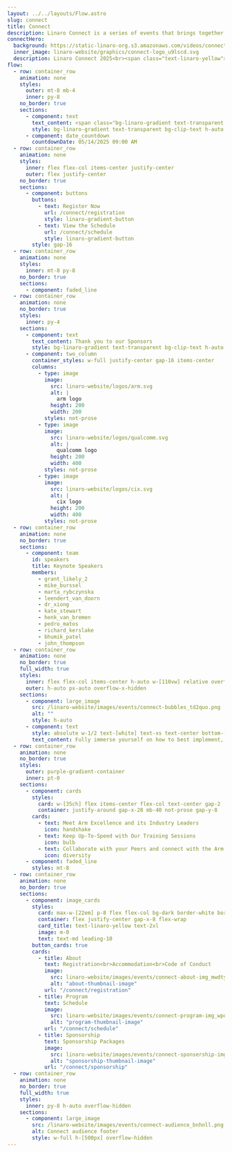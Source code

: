 ```yaml
---
layout: ../../layouts/Flow.astro
slug: connect
title: Connect
description: Linaro Connect is a series of events that brings together the Arm Ecosystem. This is the ONLY place where developers, maintainers of both hardware and software can collaborate and discuss common problems
connectHero:
  background: https://static-linaro-org.s3.amazonaws.com/videos/connect-bg-video.mp4
  inner_image: linaro-website/graphics/connect-logo_u9lscd.svg
  description: Linaro Connect 2025<br><span class="text-linaro-yellow">Boosting the Next Wave of Arm Innovation</span><br>14-16 May 2025  |  Lisbon, Portugal
flow:
  - row: container_row
    animation: none
    styles:
      outer: mt-8 mb-4
      inner: py-8
    no_border: true
    sections:
      - component: text
        text_content: <span class="bg-linaro-gradient text-transparent bg-clip-text h-auto">Linaro Connect is where Arm excellence gathers in</span>
        style: bg-linaro-gradient text-transparent bg-clip-text h-auto text-xl lg:text-4xl text-center
      - component: date_countdown
        countdownDate: 05/14/2025 09:00 AM
  - row: container_row
    animation: none
    styles:
      inner: flex flex-col items-center justify-center
      outer: flex justify-center
    no_border: true
    sections:
      - component: buttons
        buttons:
          - text: Register Now
            url: /connect/registration
            style: linaro-gradient-button
          - text: View the Schedule
            url: /connect/schedule
            style: linaro-gradient-button
        style: gap-16
  - row: container_row
    animation: none
    styles:
      inner: mt-8 py-8
    no_border: true
    sections:
      - component: faded_line
  - row: container_row
    animation: none
    no_border: true
    styles:
      inner: py-4
    sections:
      - component: text
        text_content: Thank you to our Sponsors
        style: bg-linaro-gradient text-transparent bg-clip-text h-auto text-xl lg:text-4xl text-center mb-2
      - component: two_column
        container_styles: w-full justify-center gap-16 items-center
        columns:
          - type: image
            image:
              src: linaro-website/logos/arm.svg
              alt: |
                arm logo
              height: 200
              width: 200
            styles: not-prose
          - type: image
            image:
              src: linaro-website/logos/qualcomm.svg
              alt: |
                qualcomm logo
              height: 200
              width: 400
            styles: not-prose
          - type: image
            image:
              src: linaro-website/logos/cix.svg
              alt: |
                cix logo
              height: 200
              width: 400
            styles: not-prose
  - row: container_row
    animation: none
    no_border: true
    sections:
      - component: team
        id: speakers
        title: Keynote Speakers
        members:
          - grant_likely_2
          - mike_burssel
          - marta_rybczynska
          - leendert_van_doorn
          - dr_xiong
          - kate_stewart
          - henk_van_bremen
          - pedro_matos
          - richard_kerslake
          - bhumik_patel
          - john_thompson
  - row: container_row
    animation: none
    no_border: true
    full_width: true
    styles:
      inner: flex flex-col items-center h-auto w-[110vw] relative overflow-x-hidden inset-0 -left-[5%]
      outer: h-auto px-auto overflow-x-hidden
    sections:
      - component: large_image
        src: /linaro-website/images/events/connect-bubbles_td2quo.png
        alt: ""
        style: h-auto
      - component: text
        style: absolute w-1/2 text-[white] text-xs text-center bottom-[20px] lg:text-2xl lg:w-1/4 -translate-x-2/4 left-2/4
        text_content: Fully immerse yourself on how to best implement, leverage and foster Arm solutions. Don’t miss our keynotes, sessions, live demos and the opportunity to talk to our Arm software experts!
  - row: container_row
    animation: none
    no_border: true
    styles:
      outer: purple-gradient-container
      inner: pt-0
    sections:
      - component: cards
        styles:
          card: w-[35ch] flex items-center flex-col text-center gap-2
          container: justify-around gap-x-28 mb-40 not-prose gap-y-8
        cards:
          - text: Meet Arm Excellence and its Industry Leaders
            icon: handshake
          - text: Keep Up-To-Speed with Our Training Sessions
            icon: bulb
          - text: Collaborate with your Peers and connect with the Arm Network
            icon: diversity
      - component: faded_line
        styles: mt-8
  - row: container_row
    animation: none
    no_border: true
    sections:
      - component: image_cards
        styles:
          card: max-w-[22em] p-8 flex flex-col bg-dark border-white border rounded-3xl border-solid
          container: flex justify-center gap-x-8 flex-wrap
          card_title: text-linaro-yellow text-2xl
          image: m-0
          text: text-md leading-10
        button_cards: true
        cards:
          - title: About
            text: Registration<br>Accommodation<br>Code of Conduct
            image:
              src: linaro-website/images/events/connect-about-img_mwdtyg.png
              alt: "about-thumbnail-image"
            url: "/connect/registration"
          - title: Program
            text: Schedule
            image:
              src: linaro-website/images/events/connect-program-img_wpot8h.png
              alt: "program-thumbnail-image"
            url: "/connect/schedule"
          - title: Sponsorship
            text: Sponsorship Packages
            image:
              src: linaro-website/images/events/connect-sponsership-img_wwsncn.png
              alt: "sponsorship-thumbnail-image"
            url: "/connect/sponsorship"
  - row: container_row
    animation: none
    no_border: true
    full_width: true
    styles:
      inner: py-8 h-auto overflow-hidden
    sections:
      - component: large_image
        src: /linaro-website/images/events/connect-audience_bnhnll.png
        alt: Connect audience footer
        style: w-full h-[500px] overflow-hidden
---
```

